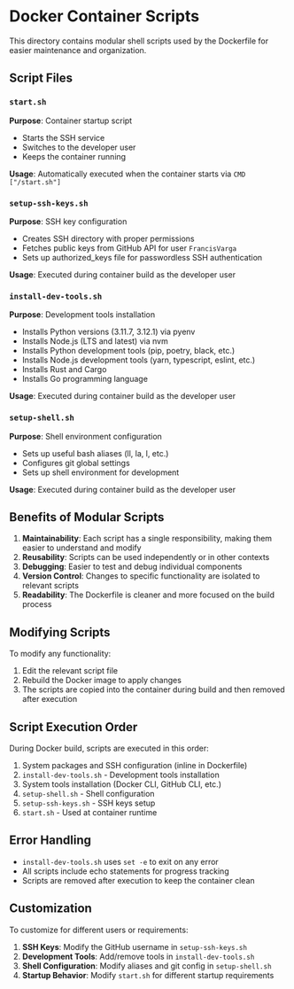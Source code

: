 # Docker Container Scripts

This directory contains modular shell scripts used by the Dockerfile for easier maintenance and organization.

## Script Files

### `start.sh`
**Purpose**: Container startup script
- Starts the SSH service
- Switches to the developer user
- Keeps the container running

**Usage**: Automatically executed when the container starts via `CMD ["/start.sh"]`

### `setup-ssh-keys.sh`
**Purpose**: SSH key configuration
- Creates SSH directory with proper permissions
- Fetches public keys from GitHub API for user `FrancisVarga`
- Sets up authorized_keys file for passwordless SSH authentication

**Usage**: Executed during container build as the developer user

### `install-dev-tools.sh`
**Purpose**: Development tools installation
- Installs Python versions (3.11.7, 3.12.1) via pyenv
- Installs Node.js (LTS and latest) via nvm
- Installs Python development tools (pip, poetry, black, etc.)
- Installs Node.js development tools (yarn, typescript, eslint, etc.)
- Installs Rust and Cargo
- Installs Go programming language

**Usage**: Executed during container build as the developer user

### `setup-shell.sh`
**Purpose**: Shell environment configuration
- Sets up useful bash aliases (ll, la, l, etc.)
- Configures git global settings
- Sets up shell environment for development

**Usage**: Executed during container build as the developer user

## Benefits of Modular Scripts

1. **Maintainability**: Each script has a single responsibility, making them easier to understand and modify
2. **Reusability**: Scripts can be used independently or in other contexts
3. **Debugging**: Easier to test and debug individual components
4. **Version Control**: Changes to specific functionality are isolated to relevant scripts
5. **Readability**: The Dockerfile is cleaner and more focused on the build process

## Modifying Scripts

To modify any functionality:

1. Edit the relevant script file
2. Rebuild the Docker image to apply changes
3. The scripts are copied into the container during build and then removed after execution

## Script Execution Order

During Docker build, scripts are executed in this order:

1. System packages and SSH configuration (inline in Dockerfile)
2. `install-dev-tools.sh` - Development tools installation
3. System tools installation (Docker CLI, GitHub CLI, etc.)
4. `setup-shell.sh` - Shell configuration
5. `setup-ssh-keys.sh` - SSH keys setup
6. `start.sh` - Used at container runtime

## Error Handling

- `install-dev-tools.sh` uses `set -e` to exit on any error
- All scripts include echo statements for progress tracking
- Scripts are removed after execution to keep the container clean

## Customization

To customize for different users or requirements:

1. **SSH Keys**: Modify the GitHub username in `setup-ssh-keys.sh`
2. **Development Tools**: Add/remove tools in `install-dev-tools.sh`
3. **Shell Configuration**: Modify aliases and git config in `setup-shell.sh`
4. **Startup Behavior**: Modify `start.sh` for different startup requirements
